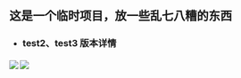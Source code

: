 ## 这是一个临时项目，放一些乱七八糟的东西

* ### test2、test3 版本详情

##### 		![](https://img.shields.io/badge/python-v3.8-1E90FF.svg) ![](https://img.shields.io/badge/pandas-v2.0.3-brightgreen)

